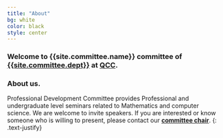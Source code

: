 ```yaml
---
title: "About"
bg: white
color: black
style: center
---
```


### Welcome to {{site.committee.name}} committee of <br>[{{site.committee.dept}}]({{site.committee.depturl}}) at [QCC]({{site.committee.collegeurl}}).

<span class="fa-stack subtlecircle" style="font-size:100px; background:rgba(255,166,0,0.1)">
  <i class="fa fa-circle fa-stack-2x text-white"></i>
  <i class="fa fa-question fa-stack-1x text-orange"></i>
</span>

### About us.

Professional Development Committee provides Professional and undergraduate level seminars related to Mathematics and computer science. We are welcome to invite speakers. If you are interested or know someone who is willing to present, please contact our [**committee chair**]({{site.committee.contactchair}}). 
{: .text-justify}



<!--
<span id="forkongithub">
  <a href="{{ site.source_link }}" class="bg-blue">
    Fork me on GitHub
  </a>
</span>
-->
